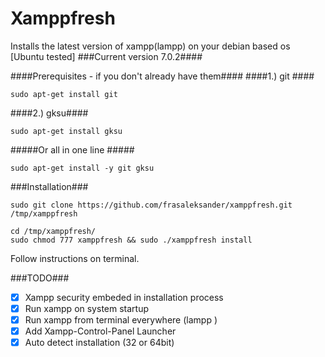 # Xamppfresh #
Installs the latest version of xampp(lampp) on your debian based os [Ubuntu tested]
###Current version 7.0.2####

####Prerequisites - if you don't already have them####
####1.) git ####
```
sudo apt-get install git
```
####2.) gksu####
```
sudo apt-get install gksu
```
#####Or all in one line #####
```
sudo apt-get install -y git gksu
```

###Installation###
```
sudo git clone https://github.com/frasaleksander/xamppfresh.git /tmp/xamppfresh
```
```
cd /tmp/xamppfresh/
sudo chmod 777 xamppfresh && sudo ./xamppfresh install
```
Follow instructions on terminal. 

###TODO###
- [x] Xampp security embeded in installation process
- [x] Run xampp on system startup
- [x] Run xampp from terminal everywhere (lampp <action>)
- [x] Add Xampp-Control-Panel Launcher
- [x] Auto detect installation (32 or 64bit)
